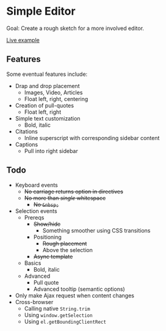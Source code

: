 Simple Editor
=============

Goal: Create a rough sketch for a more involved editor.

[Live example](http://simple-editor.eu1.frbit.net/)

Features
--------

Some eventual features include:

* Drap and drop placement
    * Images, Video, Articles
    * Float left, right, centering
* Creation of pull-quotes
    * Float left, right
* Simple text customization
    * Bold, italic
* Citations
    * Inline superscript with corresponding sidebar content
* Captions
    * Pull into right sidebar

Todo
----

* Keyboard events
    * ~~No carriage returns option in directives~~
    * ~~No more than _single_ whitespace~~
        * ~~No `&nbsp;`~~
* Selection events
    * Prereqs
        * ~~Show/hide~~
            * Something smoother using CSS transitions
        * Positioning
            * ~~Rough placement~~
            * Above the selection
        * ~~Async template~~
    * Basics
        * Bold, italic
    * Advanced
        * Pull quote
        * Advanced tooltip (semantic options)
* Only make Ajax request when content changes
* Cross-browser
    * Calling native `String.trim`
    * Using `window.getSelection`
    * Using `el.getBoundingClientRect`
